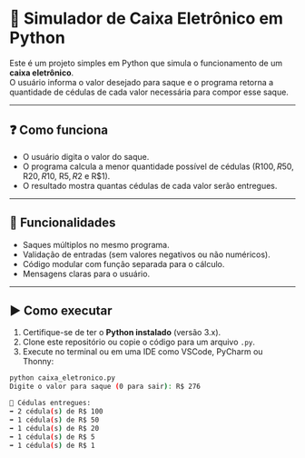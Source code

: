 # 🏧 Simulador de Caixa Eletrônico em Python

Este é um projeto simples em Python que simula o funcionamento de um **caixa eletrônico**.  
O usuário informa o valor desejado para saque e o programa retorna a quantidade de cédulas de cada valor necessária para compor esse saque.

---

## ❓ Como funciona

- O usuário digita o valor do saque.
- O programa calcula a menor quantidade possível de cédulas (R$100, R$50, R$20, R$10, R$5, R$2 e R$1).
- O resultado mostra quantas cédulas de cada valor serão entregues.

---

## 🔁 Funcionalidades

- Saques múltiplos no mesmo programa.
- Validação de entradas (sem valores negativos ou não numéricos).
- Código modular com função separada para o cálculo.
- Mensagens claras para o usuário.

---

## ▶️ Como executar

1. Certifique-se de ter o **Python instalado** (versão 3.x).
2. Clone este repositório ou copie o código para um arquivo `.py`.
3. Execute no terminal ou em uma IDE como VSCode, PyCharm ou Thonny:

```bash
python caixa_eletronico.py
Digite o valor para saque (0 para sair): R$ 276

💸 Cédulas entregues:
➡️ 2 cédula(s) de R$ 100
➡️ 1 cédula(s) de R$ 50
➡️ 1 cédula(s) de R$ 20
➡️ 1 cédula(s) de R$ 5
➡️ 1 cédula(s) de R$ 1

